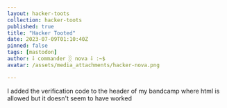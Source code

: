 ```yaml
---
layout: hacker-toots
collection: hacker-toots
published: true
title: "Hacker Tooted"
date: 2023-07-09T01:10:40Z
pinned: false
tags: [mastodon]
author: ⸸ commander ░ nova ⸸ :~$
avatar: /assets/media_attachments/hacker-nova.png

---
```


<p>I added the verification code to the header of my bandcamp where html is allowed but it doesn&#39;t seem to have worked</p>


